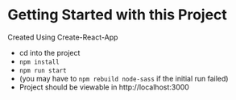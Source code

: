 # Getting Started with this Project

Created Using Create-React-App

- cd into the project
- ```npm install```
- ```npm run start```
- (you may have to ```npm rebuild node-sass``` if the initial run failed)
- Project should be viewable in http://localhost:3000
